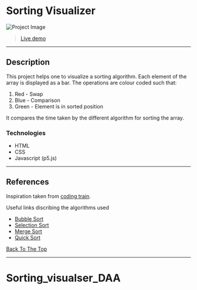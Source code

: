 # Sorting Visualizer

![Project Image](https://github.com/kushagrasikka/sorting-visualizer/blob/master/image/gif.gif)

> [Live demo](https://kushagrasikka.github.io/Sorting_visualser_DAA.github.io/)

---

## Description

This project helps one to visualize a sorting algorithm. Each element of the array is displayed as a bar. The operations are colour coded such that:

1. Red - Swap
2. Blue - Comparison
3. Green - Element is in sorted position

It compares the time taken by the different algorithm for sorting the array.

### Technologies

- HTML
- CSS
- Javascript (p5.js)

---

## References

Inspiration taken from [coding train](https://www.youtube.com/watch?v=67k3I2GxTH8).

Useful links discribing the algorithms used

- [Bubble Sort](https://en.wikipedia.org/wiki/Bubble_sort)
- [Selection Sort](https://en.wikipedia.org/wiki/Selection_sort)
- [Merge Sort](https://en.wikipedia.org/wiki/Merge_sort)
- [Quick Sort](https://en.wikipedia.org/wiki/Quicksort)

[Back To The Top](#read-me-template)

---

# Sorting_visualser_DAA
